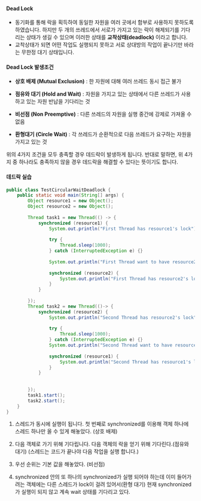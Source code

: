 
#### Dead Lock

- 동기화를 통해 락을 획득하여 동일한 자원을 여러 곳에서 함부로 사용하지 못하도록 하였습니다. 하지만 두 개의 쓰레드에서 서로가 가지고 있는 락이 해제되기를 기다리는 상태가 생길 수 있으며 이러한 상태를 **교착상태(deadlock)** 이라고 합니다.
- 교착상태가 되면 어떤 작업도 실행되지 못하고 서로 상대방의 작업이 끝나기만 바라는 무한정 대기 상태입니다.

#### Dead Lock 발생조건

- **상호 배제 (Mutual Exclusion)** : 한 자원에 대해 여러 쓰레드 동시 접근 불가
    
- **점유와 대기 (Hold and Wait)** : 자원을 가지고 있는 상태에서 다른 쓰레드가 사용하고 있는 자원 반납을 기다리는 것
    
- **비선점 (Non Preemptive)** : 다른 쓰레드의 자원을 실행 중간에 강제로 가져올 수 없음
    
- **환형대기 (Circle Wait)** : 각 쓰레드가 순환적으로 다음 쓰레드가 요구하는 자원을 가지고 있는 것


위의 4가지 조건을 모두 충족할 경우 데드락이 발생하게 됩니다. 반대로 말하면, 위 4가지 중 하나라도 충족하지 않을 경우 데드락을 해결할 수 있다는 뜻이기도 합니다.

#### 데드락 실습
```java
public class TestCircularWaitDeadlock {  
    public static void main(String[] args) {  
        Object resource1 = new Object();  
        Object resource2 = new Object();  
  
        Thread task1 = new Thread(() -> {  
            synchronized (resource1) {  
                System.out.println("First Thread has resource1's lock");  
  
                try {  
                    Thread.sleep(1000);  
                } catch (InterruptedException e) {}  
  
                System.out.println("First Thread want to have resource2's lock so wait.");  
  
                synchronized (resource2) {  
                    System.out.println("First Thread has resource2's lock too");  
                }  
            }  
  
        });  
        Thread task2 = new Thread(()-> {  
            synchronized (resource2) {  
                System.out.println("Second Thread has resource2's lock");  
  
                try {  
                    Thread.sleep(1000);  
                } catch (InterruptedException e) {}  
                System.out.println("Second Thread want to have resource1's lock so wait.");  
  
                synchronized (resource1) {  
                    System.out.println("Second Thread has resource1's lock too");  
                }  
            }  
  
  
        });  
        task1.start();  
        task2.start();  
    }  
}
```

1. 스레드가 동시에 실행이 됩니다. 첫 번째로 synchronized를 이용해 객체 하나에 스레드 하나만 올 수 있게 해놓았다. (상호 배제)

2. 다음 객체로 가기 위해 기다립니다. 다음 객체의 락을 얻기 위해 기다린다.(점유와 대기) (스레드는 코드가 끝나야 다음 작업을 실행 합니다.) 

3. 우선 순위는 기본 값을 해놓았다. (비선점)

4. synchronized 안의 또 하나의 synchronized가 실행 되어야 하는데 이미 들어가려는 객체에는 다른 스레드가 lock이 걸려 있어서(환형 대기) 현재 synchronized가 실행이 되지 않고 계속 wait 상태를 기다리고 있다.
